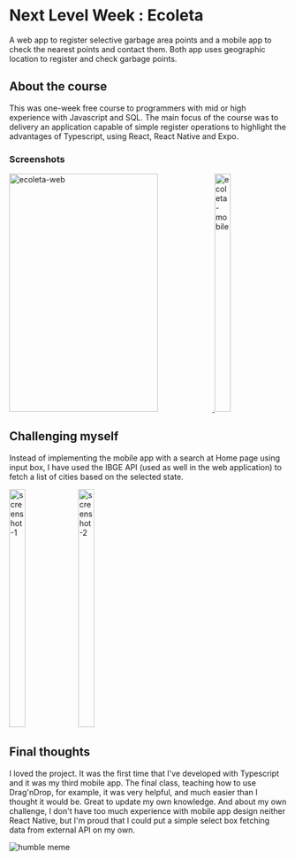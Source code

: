 # Next Level Week : Ecoleta
A web app to register selective garbage area points and a mobile app  to check the nearest points and contact them. Both app uses geographic location to register and check garbage points.

## About the course
This was one-week free course to programmers with mid or high experience with Javascript and SQL. 
The main focus of the course was to delivery an application capable of simple register operations to highlight the advantages of Typescript, using React, React Native and Expo.

### Screenshots
<a target="_blank" rel="noopener noreferrer" href="https://user-images.githubusercontent.com/54821438/83979602-fa632480-a8e5-11ea-97fc-6bf0ad79b896.gif">
    <img src="https://user-images.githubusercontent.com/54821438/83979602-fa632480-a8e5-11ea-97fc-6bf0ad79b896.gif" alt="ecoleta-web" height="430" width="73%" style="max-width:100%;">
</a>
  
  
<a target="_blank" rel="noopener noreferrer" href="https://user-images.githubusercontent.com/54821438/83979603-fc2ce800-a8e5-11ea-8d94-8eba2e4b69c5.gif">
  <img src="https://user-images.githubusercontent.com/54821438/83979603-fc2ce800-a8e5-11ea-8d94-8eba2e4b69c5.gif" alt="ecoleta-mobile" height="430" width="24%" style="max-width:100%;">
</a>

## Challenging myself
Instead of implementing the mobile app with a search at Home page using input box, I have used the IBGE API (used as well in the web application) to fetch a list of cities based on the selected state.

<img src="https://i.imgur.com/ihN26qR.jpg" alt="screenshot-1" height="430" width="24%" style="max-width:100%;"> <img src="https://i.imgur.com/QjmrE1l.jpg" alt="screenshot-2" height="430" width="24%" style="max-width:100%;">
## Final thoughts
I loved the project. It was the first time that I've developed with Typescript and it was my third mobile app. The final class, teaching how to use Drag'nDrop, for example, it was very helpful, and much easier than I thought it would be. Great to update my own knowledge.
And about my own challenge, I don't have too much experience with mobile app design neither React Native, but I'm proud that I could put a simple select box fetching data from external API on my own.

![humble meme](https://i.kym-cdn.com/entries/icons/original/000/028/021/work.jpg)
